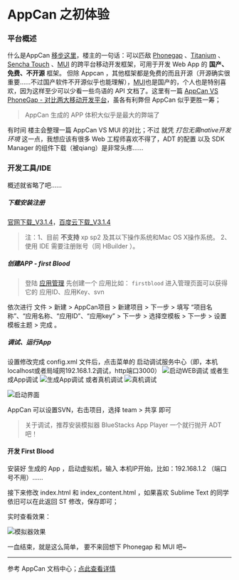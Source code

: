 AppCan 之初体验
========

### 平台概述

什么是AppCan [移步这里][1]，楼主的一句话：可以匹敌 [Phonegap][2] 、[Titanium][3] 、[Sencha Touch][4] 、[MUI][5] 的跨平台移动开发框架，可用于开发 Web App 的 **国产、免费、不开源** 框架。
但除 Appcan ，其他框架都是免费的而且开源（开源确实很重要……不过国产软件不开源似乎也能理解），[MUI][5]也是国产的，个人也是特别喜欢，因为这样至少可以少看一些鸟语的 API 文档了。这里有一篇 [AppCan VS PhoneGap - 对比两大移动开发平台][6]，虽各有利弊但 AppCan 似乎更胜一筹；

> AppCan 生成的 APP 体积大似乎是最大的弊端了

有时间 楼主会整理一篇 AppCan VS MUI 的对比；不过 就凭 *打包无需native开发环境* 这一点，我想应该有很多 Web 工程师喜欢不得了，ADT 的配置 以及 SDK Manager 的组件下载（被qiang）是非常头疼…… 

### 开发工具/IDE

概述就省略了吧……

##### 下载安装注册

[官网下载_V3.1.4][7]，[百度云下载_V3.1.4][8]

> 注：1、目前 **不支持** xp sp2 及其以下操作系统和Mac OS X操作系统。
> 	2、使用 IDE 需要注册账号（同 HBuilder ）。

##### 创建APP - **first Blood**

> 登陆 [应用管理][9] 先创建一个 应用比如： <code>firstblood</code> 进入管理页面可以获得它的 应用ID、应用Key、svn

依次进行  文件 > 新建 > AppCan项目 > 新建项目 > 下一步 > 填写 “项目名称”、“应用名称、“应用ID”、“应用key”  > 下一步 > 选择空模板 > 下一步 > 设置模板主题 > 完成 。

##### 调试、运行App

设置修改完成 config.xml 文件后，点击菜单的 启动调试服务中心（即，本机localhost或者局域网192.168.1.2调试，http端口3000） ![启动WEB调试][10] 或者生成App调试 ![生成App调试][11] 或者真机调试 ![真机调试][12] 

![启动界面][14]

AppCan 可以设置SVN，右击项目，选择 team > 共享 即可

> 关于调试，推荐安装模拟器 BlueStacks App Player 一个就行抛开 ADT 吧！


#### 开发 First Blood

安装好 生成的 App ，启动虚拟机，输入 本机IP开始，比如：192.168.1.2 （端口号不用）……

接下来修改 index.html 和 index_content.html ，如果喜欢 Sublime Text 的同学依旧可以在此返回 ST 修改，保存即可；

实时查看效果：

![模拟器效果][15]

一血结束，就是这么简单，
要不来回想下 Phonegap 和 MUI 吧~

--------
参考 AppCan 文档中心；[点此查看详情][16]


[1]: http://newdocx.appcan.cn/index.html?templateId=392 	"什么是 AppCan"
[2]: phonegap.com/ 											"Phonegap"
[3]: http://www.appcelerator.com/titanium/ 					"Titanium"
[4]: http://www.sencha.com/ 								"Sencha Touch"
[5]: http://dcloudio.github.io/mui/ 						"MUI"
[6]: http://my.oschina.net/liux/blog/65119 					"AppCan VS PhoneGap 对比"
[7]: http://download.appcan.cn/appcan_sdk/AppCan_IDE_Personal_Setup_V3.1.4_201412261245.exe 														"官网下载_V3.1.4 "
[8]: http://pan.baidu.com/s/1i3L2h05 						"AppCan IDE V3.1.4"
[9]: http://dashboard.appcan.cn/app/ 						"AppCan 应用管理"
[10]: http://images.cnitblog.com/blog/531703/201501/061502580004608.jpg "启动WEB调试"
[11]: http://images.cnitblog.com/blog/531703/201501/061505131252094.jpg "生成App调试"
[12]: http://images.cnitblog.com/blog/531703/201501/061506163908932.jpg "真机调试"
[13]: http://xz5.cr173.com/soft1/BlueStacksAppPlayer.zip 				"BlueStacks App Player"
[14]: http://images.cnitblog.com/blog/531703/201501/061535102814887.jpg "启动界面"
[15]: http://images.cnitblog.com/blog/531703/201501/061546299845367.jpg "模拟器效果"
[16]: http://newdocx.appcan.cn/index.html 					"AppCan 文档中心"


